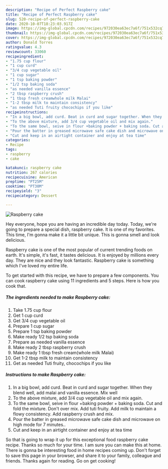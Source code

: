 ```yaml
---
description: "Recipe of Perfect Raspberry cake"
title: "Recipe of Perfect Raspberry cake"
slug: 520-recipe-of-perfect-raspberry-cake
date: 2020-10-07T18:23:03.917Z
image: https://img-global.cpcdn.com/recipes/972030ea63ec7a6f/751x532cq70/raspberry-cake-recipe-main-photo.jpg
thumbnail: https://img-global.cpcdn.com/recipes/972030ea63ec7a6f/751x532cq70/raspberry-cake-recipe-main-photo.jpg
cover: https://img-global.cpcdn.com/recipes/972030ea63ec7a6f/751x532cq70/raspberry-cake-recipe-main-photo.jpg
author: Donald Torres
ratingvalue: 4.3
reviewcount: 33060
recipeingredient:
- "1.75 cup flour"
- "1 cup curd"
- "3/4 cup vegetable oil"
- "1 cup sugar"
- "1 tsp baking powder"
- "1/2 tsp baking soda"
- "as needed vanilla essence"
- "2 tbsp raspberry crush"
- "1 tbsp fresh creamwhole milk Malai"
- "1-2 tbsp milk to maintain consistency"
- "as needed Tuti fruity chocochips if you like"
recipeinstructions:
- "In a big bowl, add curd. Beat in curd and sugar together. When they blend well, add malai and vanilla essence. Mix well"
- "To the above mixture, add 3/4 cup vegetable oil and mix again."
- "To the same bowl, seive in flour +baking powder + baking soda. Cut and fold the mixture. Don&#39;t over mix. Add tuti fruity. Add milk to maintain a flowy consistency. Add raspberry crush and mix."
- "Pour the batter in greased microwave safe cake dish and microwave on high mode for 7 minutes.."
- "Cut and keep in an airtight container and enjoy at tea time"
categories:
- Recipe
tags:
- raspberry
- cake

katakunci: raspberry cake 
nutrition: 267 calories
recipecuisine: American
preptime: "PT25M"
cooktime: "PT30M"
recipeyield: "3"
recipecategory: Dessert

---
```



![Raspberry cake](https://img-global.cpcdn.com/recipes/972030ea63ec7a6f/751x532cq70/raspberry-cake-recipe-main-photo.jpg)

Hey everyone, hope you are having an incredible day today. Today, we're going to prepare a special dish, raspberry cake. It is one of my favorites. This time, I'm gonna make it a little bit unique. This is gonna smell and look delicious.



Raspberry cake is one of the most popular of current trending foods on earth. It's simple, it's fast, it tastes delicious. It is enjoyed by millions every day. They are nice and they look fantastic. Raspberry cake is something which I've loved my entire life.


To get started with this recipe, we have to prepare a few components. You can cook raspberry cake using 11 ingredients and 5 steps. Here is how you cook that.

<!--inarticleads1-->

##### The ingredients needed to make Raspberry cake:

1. Take 1.75 cup flour
1. Get 1 cup curd
1. Get 3/4 cup vegetable oil
1. Prepare 1 cup sugar
1. Prepare 1 tsp baking powder
1. Make ready 1/2 tsp baking soda
1. Prepare as needed vanilla essence
1. Make ready 2 tbsp raspberry crush
1. Make ready 1 tbsp fresh cream(whole milk Malai)
1. Get 1-2 tbsp milk to maintain consistency
1. Get as needed Tuti fruity, chocochips if you like




<!--inarticleads2-->

##### Instructions to make Raspberry cake:

1. In a big bowl, add curd. Beat in curd and sugar together. When they blend well, add malai and vanilla essence. Mix well
1. To the above mixture, add 3/4 cup vegetable oil and mix again.
1. To the same bowl, seive in flour +baking powder + baking soda. Cut and fold the mixture. Don&#39;t over mix. Add tuti fruity. Add milk to maintain a flowy consistency. Add raspberry crush and mix.
1. Pour the batter in greased microwave safe cake dish and microwave on high mode for 7 minutes..
1. Cut and keep in an airtight container and enjoy at tea time




So that is going to wrap it up for this exceptional food raspberry cake recipe. Thanks so much for your time. I am sure you can make this at home. There is gonna be interesting food in home recipes coming up. Don't forget to save this page in your browser, and share it to your family, colleague and friends. Thanks again for reading. Go on get cooking!
